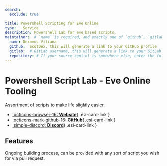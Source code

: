 ```yaml
---
search:
  exclude: true

title: Powershell Scripting for Eve Online
type:   Service
description: Powershell Lab for eve based scripts.
maintainer:  # `name` is required, and exactly one of `github`, `gitlab`, or 'repository' is required
  name: Dexomus Viliana
  github:  ScotDex, this will generate a link to your GitHub profile
  gitlab:  # GitLab username, this will generate a link to your GitLab profile
  repository: # If your source control is somewhere else, enter the full URL of your user profile
---
```


# Powershell Script Lab - Eve Online Tooling

Assortment of scripts to make life slightly easier.

<div class="grid cards" markdown>

- [:octicons-browser-16: __Website__](https://www.voidspark.org/){ .esi-card-link }
- [:octicons-mark-github-16: __GitHub__](https://github.com/ScotDex/ps-eve-online){ .esi-card-link }
- [:simple-discord: __Discord__](https://discord.gg/GERab2tvsq){ .esi-card-link }

</div>

## Features

Ongoing building process, can be provided with any sort of script you wish for via pull request.  
